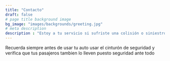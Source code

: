 ```yaml
---
title: "Contacto"
draft: false
# page title background image
bg_image: "images/backgrounds/greeting.jpg"
# meta description
description : "Estoy a tu servicio si sufriste una colisión o siniestro vial puedes contar con mi ayuda"
---
```


Recuerda siempre antes de usar tu auto usar el cinturón de seguridad y verifica que tus pasajeros
tambien lo lleven puesto seguridad ante todo
